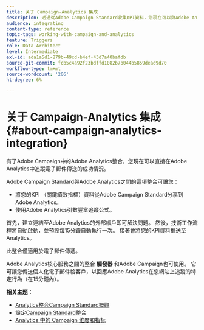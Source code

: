 ```yaml
---
title: 关于 Campaign-Analytics 集成
description: 透過從Adobe Campaign Standard收集KPI資料，您現在可以與Adobe Analytics共用行銷活動資料，以測量來自Adobe Campaign的電子郵件行銷量度。
audience: integrating
content-type: reference
topic-tags: working-with-campaign-and-analytics
feature: Triggers
role: Data Architect
level: Intermediate
exl-id: ada1a5d1-879b-49cd-b4ef-43d7a40bafdb
source-git-commit: fcb5c4a92f23bdffd1082b7b044b5859dead9d70
workflow-type: tm+mt
source-wordcount: '206'
ht-degree: 6%

---
```


# 关于 Campaign-Analytics 集成{#about-campaign-analytics-integration}

有了Adobe Campaign中的Adobe Analytics整合，您現在可以直接在Adobe Analytics中追蹤電子郵件傳送的成功情況。

Adobe Campaign Standard與Adobe Analytics之間的這項整合可讓您：

* 將您的KPI （關鍵績效指標）資料從Adobe Campaign Standard分享到Adobe Analytics。
* 使用Adobe Analytics引數豐富追蹤公式。

首先，建立連結至Adobe Analytics的外部帳戶即可解決問題。 然後，技術工作流程將自動啟動，並預設每15分鐘自動執行一次。 接著會將您的KPI資料推送至Analytics。

此整合僅適用於電子郵件傳遞。

Adobe Analytics核心服務之間的整合 **觸發器** 和Adobe Campaign也可使用。 它可讓您傳送個人化電子郵件給客戶，以回應Adobe Analytics在您網站上追蹤的特定行為（在15分鐘內）。

**相关主题：**

* [Analytics整合Campaign Standard概觀](https://experienceleague.adobe.com/docs/analytics/integration/adobe-campaign.html)
* [設定Campaign Standard整合](https://experienceleague.adobe.com/docs/campaign-standard/using/integrating-with-adobe-cloud/working-with-campaign-and-analytics/configure-campaign-analytics-integration.html)
* [Analytics 中的 Campaign 维度和指标](../../integrating/using/campaign-dimensions-and-metrics-in-analytics.md)
